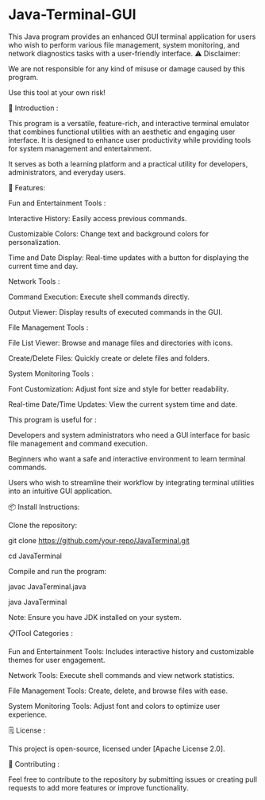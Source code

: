 # Java-Terminal-GUI
This Java program provides an enhanced GUI terminal application for users who wish to perform various file management, system monitoring, and network diagnostics tasks with a user-friendly interface.
⚠️ Disclaimer:

We are not responsible for any kind of misuse or damage caused by this program.

Use this tool at your own risk!

🎯 Introduction :

This program is a versatile, feature-rich, and interactive terminal emulator that combines functional utilities with an aesthetic and engaging user interface. It is designed to enhance user productivity while providing tools for system management and entertainment.

It serves as both a learning platform and a practical utility for developers, administrators, and everyday users.

🔧 Features:

Fun and Entertainment Tools :

Interactive History: Easily access previous commands.

Customizable Colors: Change text and background colors for personalization.

Time and Date Display: Real-time updates with a button for displaying the current time and day.

Network Tools :

Command Execution: Execute shell commands directly.

Output Viewer: Display results of executed commands in the GUI.

File Management Tools :

File List Viewer: Browse and manage files and directories with icons.

Create/Delete Files: Quickly create or delete files and folders.

System Monitoring Tools :

Font Customization: Adjust font size and style for better readability.

Real-time Date/Time Updates: View the current system time and date.

This program is useful for :

Developers and system administrators who need a GUI interface for basic file management and command execution.

Beginners who want a safe and interactive environment to learn terminal commands.

Users who wish to streamline their workflow by integrating terminal utilities into an intuitive GUI application.

📦 Install Instructions:

Clone the repository:

git clone https://github.com/your-repo/JavaTerminal.git

cd JavaTerminal

Compile and run the program:

javac JavaTerminal.java

java JavaTerminal

Note: Ensure you have JDK installed on your system.

📋lTool Categories :

Fun and Entertainment Tools: Includes interactive history and customizable themes for user engagement.

Network Tools: Execute shell commands and view network statistics.

File Management Tools: Create, delete, and browse files with ease.

System Monitoring Tools: Adjust font and colors to optimize user experience.

🗒 License :

This project is open-source, licensed under [Apache License 2.0].

🤝 Contributing :

Feel free to contribute to the repository by submitting issues or creating pull requests to add more features or improve functionality.

